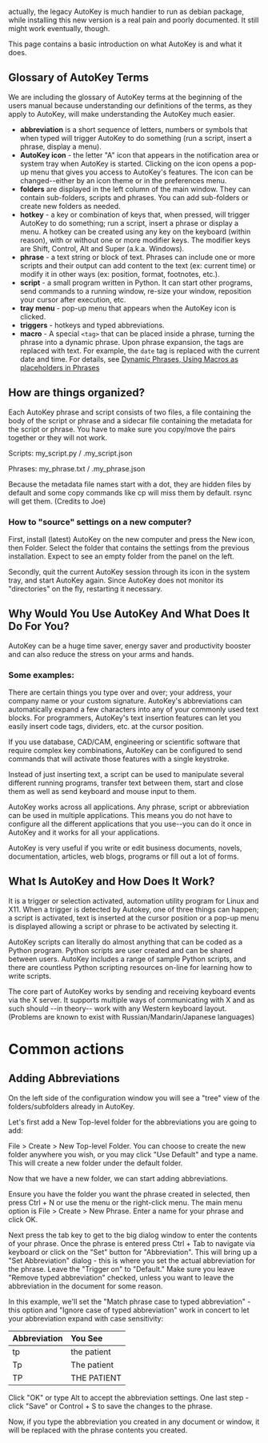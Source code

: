 actually, the legacy AutoKey is much handier to run as debian package, while
installing this new version is a real pain and poorly documented. It still
might work eventually, though.

This page contains a basic introduction on what AutoKey is and what it does.

## Glossary of AutoKey Terms

We are including the glossary of AutoKey terms at the beginning of the users manual because understanding our definitions of the terms, as they apply to AutoKey, will make understanding the AutoKey much easier.

- **abbreviation** is a short sequence of letters, numbers or symbols that when typed will trigger AutoKey to do something (run a script, insert a phrase, display a menu).
- **AutoKey icon** - the letter "A" icon that appears in the notification area or system tray when AutoKey is started. Clicking on the icon opens a pop-up menu that gives you access to AutoKey's features. The icon can be changed--either by an icon theme or in the preferences menu.
- **folders** are displayed in the left column of the main window. They can contain sub-folders, scripts and phrases. You can add sub-folders or create new folders as needed.
- **hotkey** - a key or combination of keys that, when pressed, will trigger AutoKey to do something; run a script, insert a phrase or display a menu. A hotkey can be created using any key on the keyboard (within reason), with or without one or more modifier keys. The modifier keys are Shift, Control, Alt and Super (a.k.a. Windows).
- **phrase** - a text string or block of text. Phrases can include one or more scripts and their output can add content to the text (ex: current time) or modify it in other ways (ex: position, format, footnotes, etc.).
- **script** - a small program written in Python. It can start other programs, send commands to a running window, re-size your window, reposition your cursor after execution, etc.
- **tray menu** - pop-up menu that appears when the AutoKey icon is clicked.
- **triggers** - hotkeys and typed abbreviations.
- **macro** - A special `<tag>` that can be placed inside a phrase, turning the phrase into a dynamic phrase. Upon phrase expansion, the tags are replaced with text. For example, the `date` tag is replaced with the current date and time. For details, see [Dynamic Phrases, Using Macros as placeholders in Phrases](../wiki/Dynamic-Phrases,-Using-Macros-as-placeholders-in-Phrases)

## How are things organized?
 Each AutoKey phrase and script consists of two files, a file
containing the body of the script or phrase and a sidecar file
containing the metadata for the script or phrase. You have to make sure
you copy/move the pairs together or they will not work.

Scripts: my_script.py / .my_script.json

Phrases: my_phrase.txt / .my_phrase.json

Because the metadata file names start with a dot, they are hidden files
by default and some copy commands like cp will miss them by default.
rsync will get them. (Credits to Joe)

### How to "source" settings on a new computer?
First, install (latest) AutoKey on the new computer and press the New icon, then Folder. Select the folder that contains the settings from the previous installation. Expect to see an empty folder from the panel on the left.

Secondly, quit the current AutoKey session through its icon in the system tray, and start AutoKey again. Since AutoKey does not monitor its "directories" on the fly, restarting it necessary.

## Why Would You Use AutoKey And What Does It Do For You?

AutoKey can be a huge time saver, energy saver and productivity booster and can also reduce the stress on your arms and hands.

### Some examples:

There are certain things you type over and over; your address, your company name or your custom signature. AutoKey's abbreviations can automatically expand a few characters into any of your commonly used text blocks. For programmers, AutoKey's text insertion features can let you easily insert code tags, dividers, etc. at the cursor position.

If you use database, CAD/CAM, engineering or scientific software that require complex key combinations, AutoKey can be configured to send commands that will activate those features with a single keystroke.

Instead of just inserting text, a script can be used to manipulate several different running programs, transfer text between them, start and close them as well as send keyboard and mouse input to them.

AutoKey works across all applications. Any phrase, script or abbreviation can be used in multiple applications. This means you do not have to configure all the different applications that you use--you can do it once in AutoKey and it works for all your applications.

AutoKey is very useful if you write or edit business documents, novels, documentation, articles, web blogs, programs or fill out a lot of forms.

## What Is AutoKey and How Does It Work?

It is a trigger or selection activated, automation utility program for Linux and X11. When a trigger is detected by Autokey, one of three things can happen; a script is activated, text is inserted at the cursor position or a pop-up menu is displayed allowing a script or phrase to be activated by selecting it.

AutoKey scripts can literally do almost anything that can be coded as a Python program. Python scripts are user created and can be shared between users. AutoKey includes a range of sample Python scripts, and there are countless Python scripting resources on-line for learning how to write scripts.

The core part of AutoKey works by sending and receiving keyboard events via the X server. It supports multiple ways of communicating with X and as such should --in theory-- work with any Western keyboard layout. (Problems are known to exist with Russian/Mandarin/Japanese languages)

# Common actions

## Adding Abbreviations

On the left side of the configuration window you will see a "tree" view of the folders/subfolders already in AutoKey.

Let's first add a New Top-level folder for the abbreviations you are going to add:

File > Create > New Top-level Folder. You can choose to create the new folder anywhere you wish, or you may click "Use Default" and type a name. This will create a new folder under the default folder.

Now that we have a new folder, we can start adding abbreviations.

Ensure you have the folder you want the phrase created in selected, then press Ctrl + N or use the menu or the right-click menu. The main menu option is File > Create > New Phrase. Enter a name for your phrase and click OK.

Next press the tab key to get to the big dialog window to enter the contents of your phrase. Once the phrase is entered press Ctrl + Tab to navigate via keyboard or click on the "Set" button for "Abbreviation". This will bring up a "Set Abbreviation" dialog - this is where you set the actual abbreviation for the phrase. Leave the "Trigger on" to "Default." Make sure you leave "Remove typed abbreviation" checked, unless you want to leave the abbreviation in the document for some reason.

In this example, we'll set the "Match phrase case to typed abbreviation" - this option and "Ignore case of typed abbreviation" work in concert to let your abbreviation expand with case sensitivity:

| Abbreviation | You See | 
|:-----------------|:------------| 
| tp | the patient | 
| Tp | The patient | 
| TP | THE PATIENT |

Click "OK" or type Alt to accept the abbreviation settings. One last step - click "Save" or Control + S to save the changes to the phrase.

Now, if you type the abbreviation you created in any document or window, it will be replaced with the phrase contents you created.